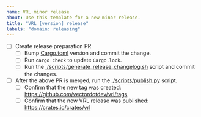 ```yaml
---
name: VRL minor release
about: Use this template for a new minor release.
title: "VRL [version] release"
labels: "domain: releasing"
---
```


- [ ] Create release preparation PR
  - [ ] Bump [Cargo.toml](https://github.com/vectordotdev/vrl/blob/main/Cargo.toml#L3) version and commit the change.
  - [ ] Run `cargo check` to update `Cargo.lock`.
  - [ ] Run the [./scripts/generate_release_changelog.sh](https://github.com/vectordotdev/vrl/blob/main/scripts/generate_release_changelog.sh) script
    and commit the changes.
- [ ] After the above PR is merged, run the [./scripts/publish.py](https://github.com/vectordotdev/vrl/blob/main/scripts/publish.py) script.
  - [ ] Confirm that the new tag was created: https://github.com/vectordotdev/vrl/tags
  - [ ] Confirm that the new VRL release was published: https://crates.io/crates/vrl
